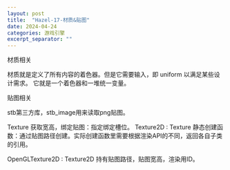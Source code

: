 ```yaml
---
layout: post
title:  "Hazel-17-材质&贴图"
date: 2024-04-24
categories: 游戏引擎
excerpt_separator: ""
---
```


材质相关

材质就是定义了所有内容的着色器。但是它需要输入，即 uniform 以满足某些设计需求。
它就是一个着色器和一堆统一变量。

贴图相关

stb第三方库，stb_image用来读取png贴图。

Texture
获取宽高，绑定贴图：指定绑定槽位。
Texture2D : Texture
静态创建函数：通过贴图路径创建。实际创建函数里需要根据渲染API的不同，返回各自子类的引用。

OpenGLTexture2D : Texture2D
持有贴图路径，贴图宽高，渲染用ID。

